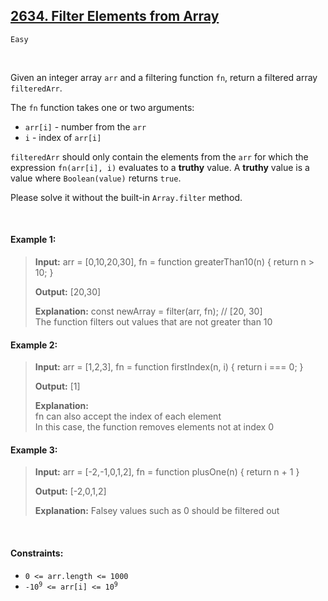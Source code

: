 ## [2634. Filter Elements from Array](https://leetcode.com/problems/filter-elements-from-array)

<code>Easy</code>

<br>

Given an integer array <code>arr</code> and a filtering function <code>fn</code>, return a filtered array <code>filteredArr</code>.

The <code>fn</code> function takes one or two arguments:

- <code>arr[i]</code> - number from the <code>arr</code>
- <code>i</code> - index of <code>arr[i]</code>
  
<code>filteredArr</code> should only contain the elements from the <code>arr</code> for which the expression <code>fn(arr[i], i)</code> evaluates to a __truthy__ value. A __truthy__ value is a value where <code>Boolean(value)</code>  returns <code>true</code>.

Please solve it without the built-in <code>Array.filter</code> method.

<br>

#### Example 1:

> __Input:__ arr = [0,10,20,30], fn = function greaterThan10(n) { return n > 10; }
> 
> __Output:__ [20,30]
> 
> __Explanation:__
> const newArray = filter(arr, fn); // [20, 30]  
> The function filters out values that are not greater than 10  

#### Example 2:

> __Input:__ arr = [1,2,3], fn = function firstIndex(n, i) { return i === 0; }
> 
> __Output:__ [1]
> 
> __Explanation:__  
> fn can also accept the index of each element  
> In this case, the function removes elements not at index 0  

#### Example 3:

> __Input:__ arr = [-2,-1,0,1,2], fn = function plusOne(n) { return n + 1 }
> 
> __Output:__ [-2,0,1,2]
> 
> __Explanation:__
> Falsey values such as 0 should be filtered out  

<br>

#### Constraints:

- <code>0 <= arr.length <= 1000</code>
- <code>-10<sup>9</sup> <= arr[i] <= 10<sup>9</sup></code>
